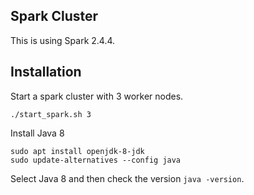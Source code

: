 Spark Cluster
---

This is using Spark 2.4.4.

## Installation

Start a spark cluster with 3 worker nodes.

`./start_spark.sh 3`

Install Java 8

```
sudo apt install openjdk-8-jdk
sudo update-alternatives --config java
```

Select Java 8 and then check the version `java -version`.
